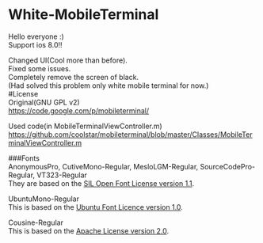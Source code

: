 White-MobileTerminal
====================
  
Hello everyone :)  
Support ios 8.0!!
  
Changed UI(Cool more than before).  
Fixed some issues.  
Completely remove the screen of black.  
(Had solved this problem only white mobile terminal for now.)  
#License  
Original(GNU GPL v2)  
https://code.google.com/p/mobileterminal/  
  
Used code(in MobileTerminalViewController.m)  
https://github.com/coolstar/mobileterminal/blob/master/Classes/MobileTerminalViewController.m
  
###Fonts  
AnonymousPro, CutiveMono-Regular, MesloLGM-Regular, SourceCodePro-Regular, VT323-Regular  
They are based on the [SIL Open Font License version 1.1](http://scripts.sil.org/cms/scripts/page.php?site_id=nrsi&id=OFL).

UbuntuMono-Regular  
This is based on the [Ubuntu Font Licence version 1.0](http://font.ubuntu.com/licence/).  
  
Cousine-Regular  
This is based on the [Apache License version 2.0](http://www.apache.org/licenses/).  
